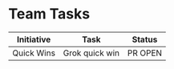 # Team Tasks

| Initiative | Task | Status |
|------------|------|--------|
| Quick Wins | Grok quick win | PR OPEN |
